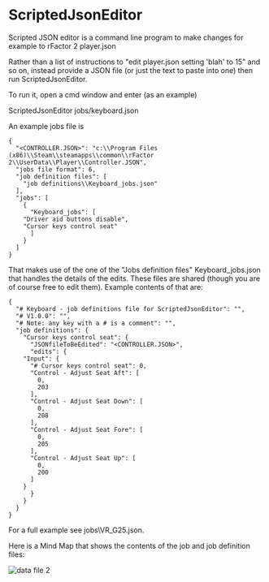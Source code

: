 # ScriptedJsonEditor
Scripted JSON editor is a command line program to make changes for example to rFactor 2 player.json

Rather than a list of instructions to "edit player.json setting 'blah' to 15" and so on, instead provide a JSON file (or just the text to paste into one) then run ScriptedJsonEditor.

To run it, open a cmd window and enter (as an example)

 ScriptedJsonEditor jobs/keyboard.json

An example jobs file is

	{
	  "<CONTROLLER.JSON>": "c:\\Program Files (x86)\\Steam\\steamapps\\common\\rFactor 2\\UserData\\Player\\Controller.JSON",
	  "jobs file format": 6,
	  "job definition files": [
	    "job definitions\\Keyboard_jobs.json"
	  ],
	  "jobs": [
	    {
	      "Keyboard_jobs": [
		"Driver aid buttons disable",
		"Cursor keys control seat"
	      ]
	    }
	  ]
	}


That makes use of the one of the "Jobs definition files" Keyboard_jobs.json
that handles the details of the edits.  These files are shared (though you
are of course free to edit them).
Example contents of that are:

	{
	  "# Keyboard - job definitions file for ScriptedJsonEditor": "",
	  "# V1.0.0": "",
	  "# Note: any key with a # is a comment": "",
	  "job definitions": {
	    "Cursor keys control seat": {
	      "JSONfileToBeEdited": "<CONTROLLER.JSON>",
	      "edits": {
		"Input": {
		  "# Cursor keys control seat": 0,
		  "Control - Adjust Seat Aft": [
		    0,
		    203
		  ],
		  "Control - Adjust Seat Down": [
		    0,
		    208
		  ],
		  "Control - Adjust Seat Fore": [
		    0,
		    205
		  ],
		  "Control - Adjust Seat Up": [
		    0,
		    200
		  ]
		}
	      }
	    }
	  }
	}

For a full example see jobs\VR_G25.json.

Here is a Mind Map that shows the contents of the job and job definition files:

![data file
2](https://raw.githubusercontent.com/TonyWhitley/ScriptedJsonEditor/master/DataFiles.jpeg)

